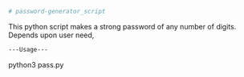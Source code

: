 ```bash
# password-generator_script
```
This python script makes a strong password of any number of digits. Depends upon user need,  

```bash
---Usage---
```
python3 pass.py
